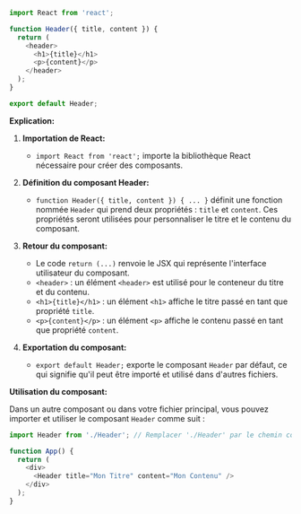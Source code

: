 ```javascript
import React from 'react';

function Header({ title, content }) {
  return (
    <header>
      <h1>{title}</h1>
      <p>{content}</p>
    </header>
  );
}

export default Header;
```

**Explication:**

1. **Importation de React:**
   - `import React from 'react';` importe la bibliothèque React nécessaire pour créer des composants.

2. **Définition du composant Header:**
   - `function Header({ title, content }) { ... }` définit une fonction nommée `Header` qui prend deux propriétés : `title` et `content`. Ces propriétés seront utilisées pour personnaliser le titre et le contenu du composant.

3. **Retour du composant:**
   - Le code `return (...)` renvoie le JSX qui représente l'interface utilisateur du composant.
   - `<header>` : un élément `<header>` est utilisé pour le conteneur du titre et du contenu.
   - `<h1>{title}</h1>` : un élément `<h1>` affiche le titre passé en tant que propriété `title`.
   - `<p>{content}</p>` : un élément `<p>` affiche le contenu passé en tant que propriété `content`.

4. **Exportation du composant:**
   - `export default Header;` exporte le composant `Header` par défaut, ce qui signifie qu'il peut être importé et utilisé dans d'autres fichiers.

**Utilisation du composant:**

Dans un autre composant ou dans votre fichier principal, vous pouvez importer et utiliser le composant `Header` comme suit :

```javascript
import Header from './Header'; // Remplacer './Header' par le chemin correct vers votre fichier Header.js

function App() {
  return (
    <div>
      <Header title="Mon Titre" content="Mon Contenu" />
    </div>
  );
}
```


